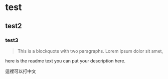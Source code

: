 # test
## test2
### test3

> This is a blockquote with two paragraphs. Lorem ipsum dolor sit amet,
> 
here is the readme text
you can put your description here.

這裡可以打中文
